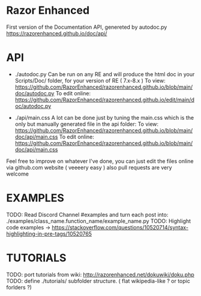 # Razor Enhanced 

First version of the Documentation API, genereted by autodoc.py
https://razorenhanced.github.io/doc/api/


# API

- ./autodoc.py
Can be run on any RE and will produce the html doc in your Scripts/Doc/ folder, for your version of RE ( 7.x-8.x ) 
To view: https://github.com/RazorEnhanced/razorenhanced.github.io/blob/main/doc/autodoc.py
To edit online: https://github.com/RazorEnhanced/razorenhanced.github.io/edit/main/doc/autodoc.py 

- ./api/main.css
A lot can be done just by tuning the main.css which is the only but manually generated file in the api folder:
To view: https://github.com/RazorEnhanced/razorenhanced.github.io/blob/main/doc/api/main.css
To edit online: https://github.com/RazorEnhanced/razorenhanced.github.io/blob/main/doc/api/main.css

Feel free to improve on whatever I've done, you can just edit the files online via github.com website ( veeeery easy ) also pull requests are very welcome


# EXAMPLES

TODO: Read Discord Channel #examples and turn each post into: ./examples/class_name.function_name/example_name.py
TODO: Highlight code examples -> https://stackoverflow.com/questions/10520714/syntax-highlighting-in-pre-tags/10520765

# TUTORIALS

TODO: port tutorials from wiki: http://razorenhanced.net/dokuwiki/doku.php 
TODO: define ./tutorials/ subfolder structure. ( flat wikipedia-like ? or topic forlders ?)
